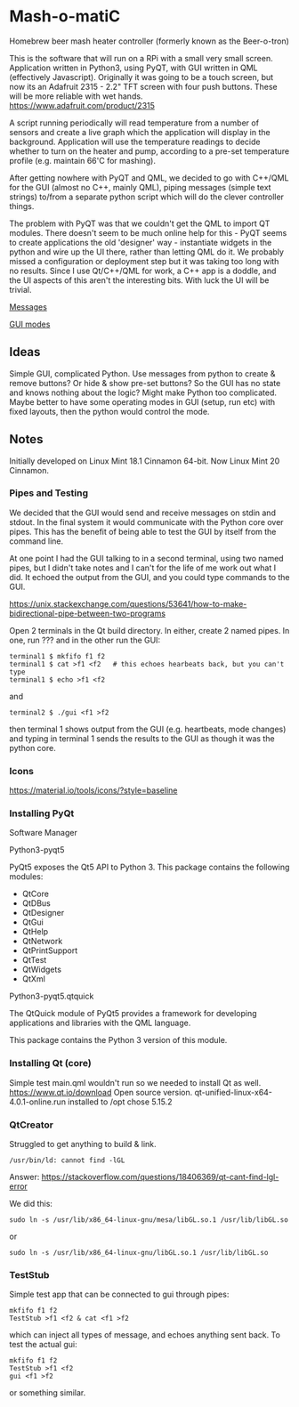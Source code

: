 # Mash-o-matiC
Homebrew beer mash heater controller (formerly known as the Beer-o-tron)

This is the software that will run on a RPi with a small very small screen. Application written in Python3, using PyQT, with GUI written in QML (effectively Javascript). Originally it was going to be a touch screen, but now its an Adafruit 2315 - 2.2" TFT screen with four push buttons. These will be more reliable with wet hands. https://www.adafruit.com/product/2315

A script running periodically will read temperature from a number of sensors and create a live graph which the application will display in the background. Application will use the temperature readings to decide whether to turn on the heater and pump, according to a pre-set temperature profile (e.g. maintain 66'C for mashing).

After getting nowhere with PyQT and QML, we decided to go with C++/QML for the GUI (almost no C++, mainly QML), piping messages (simple text strings) to/from a separate python script which will do the clever controller things.

The problem with PyQT was that we couldn't get the QML to import QT modules. There doesn't seem to be much online help for this - PyQT seems to create applications the old 'designer' way - instantiate widgets in the python and wire up the UI there, rather than letting QML do it. We probably missed a configuration or deployment step but it was taking too long with no results. Since I use Qt/C++/QML for work, a C++ app is a doddle, and the UI aspects of this aren't the interesting bits. With luck the UI will be trivial.

[Messages](messages.md)

[GUI modes](gui_modes.md)

## Ideas
Simple GUI, complicated Python. Use messages from python to create & remove buttons? Or hide & show pre-set buttons? So the GUI has no state and knows nothing about the logic?
Might make Python too complicated. Maybe better to have some operating modes in GUI (setup, run etc) with fixed layouts, then the python would control the mode.

## Notes

Initially developed on Linux Mint 18.1 Cinnamon 64-bit.
Now Linux Mint 20 Cinnamon.

### Pipes and Testing
We decided that the GUI would send and receive messages on stdin and stdout. In the final system it would communicate with the Python core over pipes. This has the benefit of being able to test the GUI by itself from the command line.

At one point I had the GUI talking to <something> in a second terminal, using two named pipes, but I didn't take notes and I can't for the life of me work out what I did. It echoed the output from the GUI, and you could type commands to the GUI.

https://unix.stackexchange.com/questions/53641/how-to-make-bidirectional-pipe-between-two-programs

Open 2 terminals in the Qt build directory. In either, create 2 named pipes. In one, run ??? and in the other run the GUI:

    terminal1 $ mkfifo f1 f2
    terminal1 $ cat >f1 <f2   # this echoes hearbeats back, but you can't type
    terminal1 $ echo >f1 <f2

and

    terminal2 $ ./gui <f1 >f2

then terminal 1 shows output from the GUI (e.g. heartbeats, mode changes) and typing in terminal 1 sends the results to the GUI as though it was the python core.

### Icons
https://material.io/tools/icons/?style=baseline

### Installing PyQt

Software Manager

Python3-pyqt5

PyQt5 exposes the Qt5 API to Python 3. This package contains the following modules:
* QtCore
* QtDBus
* QtDesigner
* QtGui
* QtHelp
* QtNetwork
* QtPrintSupport
* QtTest
* QtWidgets
* QtXml


Python3-pyqt5.qtquick

The QtQuick module of PyQt5 provides a framework for developing applications and libraries with the QML language.

This package contains the Python 3 version of this module.

### Installing Qt (core)
Simple test main.qml wouldn't run so we needed to install Qt as well.
https://www.qt.io/download
Open source version.
qt-unified-linux-x64-4.0.1-online.run
installed to /opt
chose 5.15.2

### QtCreator
Struggled to get anything to build & link.

    /usr/bin/ld: cannot find -lGL
Answer: https://stackoverflow.com/questions/18406369/qt-cant-find-lgl-error

We did this:

    sudo ln -s /usr/lib/x86_64-linux-gnu/mesa/libGL.so.1 /usr/lib/libGL.so

or

    sudo ln -s /usr/lib/x86_64-linux-gnu/libGL.so.1 /usr/lib/libGL.so

### TestStub

Simple test app that can be connected to gui through pipes:

    mkfifo f1 f2
    TestStub >f1 <f2 & cat <f1 >f2

which can inject all types of message, and echoes anything sent back.
To test the actual gui:

    mkfifo f1 f2
    TestStub >f1 <f2
    gui <f1 >f2

or something similar.


